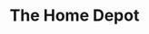 ---
title: "The Home Depot"
url: /miami/the-home-depot-southwest-152nd-street/
shop: doityourself
---